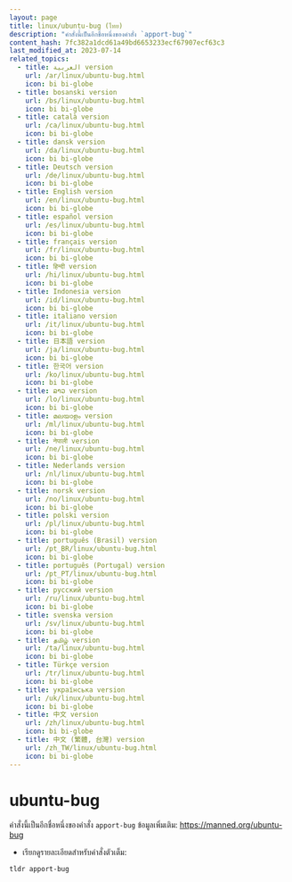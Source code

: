 ```yaml
---
layout: page
title: linux/ubuntu-bug (ไทย)
description: "คำสั่งนี้เป็นอีกชื่อหนึ่งของคำสั่ง `apport-bug`"
content_hash: 7fc382a1dcd61a49bd6653233ecf67907ecf63c3
last_modified_at: 2023-07-14
related_topics:
  - title: العربية version
    url: /ar/linux/ubuntu-bug.html
    icon: bi bi-globe
  - title: bosanski version
    url: /bs/linux/ubuntu-bug.html
    icon: bi bi-globe
  - title: català version
    url: /ca/linux/ubuntu-bug.html
    icon: bi bi-globe
  - title: dansk version
    url: /da/linux/ubuntu-bug.html
    icon: bi bi-globe
  - title: Deutsch version
    url: /de/linux/ubuntu-bug.html
    icon: bi bi-globe
  - title: English version
    url: /en/linux/ubuntu-bug.html
    icon: bi bi-globe
  - title: español version
    url: /es/linux/ubuntu-bug.html
    icon: bi bi-globe
  - title: français version
    url: /fr/linux/ubuntu-bug.html
    icon: bi bi-globe
  - title: हिन्दी version
    url: /hi/linux/ubuntu-bug.html
    icon: bi bi-globe
  - title: Indonesia version
    url: /id/linux/ubuntu-bug.html
    icon: bi bi-globe
  - title: italiano version
    url: /it/linux/ubuntu-bug.html
    icon: bi bi-globe
  - title: 日本語 version
    url: /ja/linux/ubuntu-bug.html
    icon: bi bi-globe
  - title: 한국어 version
    url: /ko/linux/ubuntu-bug.html
    icon: bi bi-globe
  - title: ລາວ version
    url: /lo/linux/ubuntu-bug.html
    icon: bi bi-globe
  - title: മലയാളം version
    url: /ml/linux/ubuntu-bug.html
    icon: bi bi-globe
  - title: नेपाली version
    url: /ne/linux/ubuntu-bug.html
    icon: bi bi-globe
  - title: Nederlands version
    url: /nl/linux/ubuntu-bug.html
    icon: bi bi-globe
  - title: norsk version
    url: /no/linux/ubuntu-bug.html
    icon: bi bi-globe
  - title: polski version
    url: /pl/linux/ubuntu-bug.html
    icon: bi bi-globe
  - title: português (Brasil) version
    url: /pt_BR/linux/ubuntu-bug.html
    icon: bi bi-globe
  - title: português (Portugal) version
    url: /pt_PT/linux/ubuntu-bug.html
    icon: bi bi-globe
  - title: русский version
    url: /ru/linux/ubuntu-bug.html
    icon: bi bi-globe
  - title: svenska version
    url: /sv/linux/ubuntu-bug.html
    icon: bi bi-globe
  - title: தமிழ் version
    url: /ta/linux/ubuntu-bug.html
    icon: bi bi-globe
  - title: Türkçe version
    url: /tr/linux/ubuntu-bug.html
    icon: bi bi-globe
  - title: українська version
    url: /uk/linux/ubuntu-bug.html
    icon: bi bi-globe
  - title: 中文 version
    url: /zh/linux/ubuntu-bug.html
    icon: bi bi-globe
  - title: 中文 (繁體, 台灣) version
    url: /zh_TW/linux/ubuntu-bug.html
    icon: bi bi-globe
---
```

# ubuntu-bug

คำสั่งนี้เป็นอีกชื่อหนึ่งของคำสั่ง `apport-bug`
ข้อมูลเพิ่มเติม: <https://manned.org/ubuntu-bug>

- เรียกดูรายละเอียดสำหรับคำสั่งตัวเต็ม:

`tldr apport-bug`
